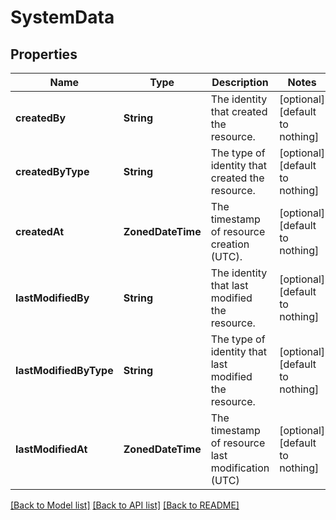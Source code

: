 # SystemData


## Properties
Name | Type | Description | Notes
------------ | ------------- | ------------- | -------------
**createdBy** | **String** | The identity that created the resource. | [optional] [default to nothing]
**createdByType** | **String** | The type of identity that created the resource. | [optional] [default to nothing]
**createdAt** | **ZonedDateTime** | The timestamp of resource creation (UTC). | [optional] [default to nothing]
**lastModifiedBy** | **String** | The identity that last modified the resource. | [optional] [default to nothing]
**lastModifiedByType** | **String** | The type of identity that last modified the resource. | [optional] [default to nothing]
**lastModifiedAt** | **ZonedDateTime** | The timestamp of resource last modification (UTC) | [optional] [default to nothing]


[[Back to Model list]](../README.md#models) [[Back to API list]](../README.md#api-endpoints) [[Back to README]](../README.md)


